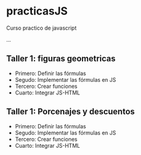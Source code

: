 # practicasJS
Curso practico de javascript 

...
## Taller 1: figuras geometricas
- Primero: Definir las fórmulas
- Segudo: Implementar las fórmulas en JS
- Tercero: Crear funciones
- Cuarto: Integrar JS-HTML

## Taller 1: Porcenajes y descuentos
- Primero: Definir las fórmulas
- Segudo: Implementar las fórmulas en JS
- Tercero: Crear funciones 
- Cuarto: Integrar JS-HTML